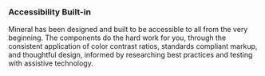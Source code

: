 ### Accessibility Built-in

Mineral has been designed and built to be accessible to all from the very
beginning. The components do the hard work for you, through the consistent
application of color contrast ratios, standards compliant markup, and thoughtful
design, informed by researching best practices and testing with assistive
technology.
